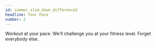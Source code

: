 ```yaml
---
id: summer_slim_down_difference2
headline: Your Pace
number: 2
---
```


Workout at your pace. We'll challenge you at your fitness level. Forget everybody else.
